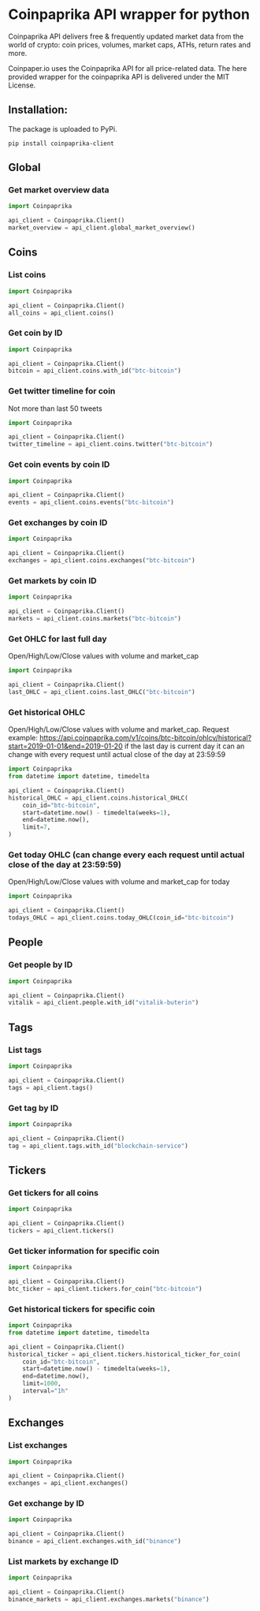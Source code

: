# Coinpaprika API wrapper for python

Coinpaprika API delivers free & frequently updated market data from the world of crypto: coin prices, volumes, market caps, ATHs, return rates and more.

Coinpaper.io uses the Coinpaprika API for all price-related data.
The here provided wrapper for the coinpaprika API is delivered under the MIT License.

## Installation:

The package is uploaded to PyPi.

```
pip install coinpaprika-client
```

## Global

### Get market overview data

```python
import Coinpaprika

api_client = Coinpaprika.Client()
market_overview = api_client.global_market_overview()
```

## Coins

### List coins

```python
import Coinpaprika

api_client = Coinpaprika.Client()
all_coins = api_client.coins()
```

### Get coin by ID

```python
import Coinpaprika

api_client = Coinpaprika.Client()
bitcoin = api_client.coins.with_id("btc-bitcoin")
```

### Get twitter timeline for coin

Not more than last 50 tweets

```python
import Coinpaprika

api_client = Coinpaprika.Client()
twitter_timeline = api_client.coins.twitter("btc-bitcoin")
```

### Get coin events by coin ID

```python
import Coinpaprika

api_client = Coinpaprika.Client()
events = api_client.coins.events("btc-bitcoin")
```

### Get exchanges by coin ID

```python
import Coinpaprika

api_client = Coinpaprika.Client()
exchanges = api_client.coins.exchanges("btc-bitcoin")
```

### Get markets by coin ID

```python
import Coinpaprika

api_client = Coinpaprika.Client()
markets = api_client.coins.markets("btc-bitcoin")
```

### Get OHLC for last full day

Open/High/Low/Close values with volume and market_cap

```python
import Coinpaprika

api_client = Coinpaprika.Client()
last_OHLC = api_client.coins.last_OHLC("btc-bitcoin")
```

### Get historical OHLC

Open/High/Low/Close values with volume and market_cap. Request example: https://api.coinpaprika.com/v1/coins/btc-bitcoin/ohlcv/historical?start=2019-01-01&end=2019-01-20 if the last day is current day it can an change with every request until actual close of the day at 23:59:59

```python
import Coinpaprika
from datetime import datetime, timedelta

api_client = Coinpaprika.Client()
historical_OHLC = api_client.coins.historical_OHLC(
    coin_id="btc-bitcoin",
    start=datetime.now() - timedelta(weeks=1),
    end=datetime.now(),
    limit=7,
)
```

### Get today OHLC (can change every each request until actual close of the day at 23:59:59)

Open/High/Low/Close values with volume and market_cap for today

```python
import Coinpaprika

api_client = Coinpaprika.Client()
todays_OHLC = api_client.coins.today_OHLC(coin_id="btc-bitcoin")
```

## People

### Get people by ID

```python
import Coinpaprika

api_client = Coinpaprika.Client()
vitalik = api_client.people.with_id("vitalik-buterin")
```

## Tags

### List tags

```python
import Coinpaprika

api_client = Coinpaprika.Client()
tags = api_client.tags()
```

### Get tag by ID

```python
import Coinpaprika

api_client = Coinpaprika.Client()
tag = api_client.tags.with_id("blockchain-service")
```

## Tickers

### Get tickers for all coins

```python
import Coinpaprika

api_client = Coinpaprika.Client()
tickers = api_client.tickers()
```

### Get ticker information for specific coin

```python
import Coinpaprika

api_client = Coinpaprika.Client()
btc_ticker = api_client.tickers.for_coin("btc-bitcoin")
```


### Get historical tickers for specific coin

```python
import Coinpaprika
from datetime import datetime, timedelta

api_client = Coinpaprika.Client()
historical_ticker = api_client.tickers.historical_ticker_for_coin(
    coin_id="btc-bitcoin",
    start=datetime.now() - timedelta(weeks=1),
    end=datetime.now(),
    limit=1000,
    interval="1h"
)
```

## Exchanges

### List exchanges

```python
import Coinpaprika

api_client = Coinpaprika.Client()
exchanges = api_client.exchanges()
```

### Get exchange by ID

```python
import Coinpaprika

api_client = Coinpaprika.Client()
binance = api_client.exchanges.with_id("binance")
```

### List markets by exchange ID

```python
import Coinpaprika

api_client = Coinpaprika.Client()
binance_markets = api_client.exchanges.markets("binance")
```